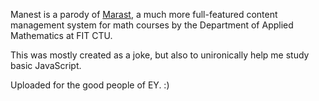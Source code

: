 Manest is a parody of [Marast](https://marast.fit.cvut.cz/cs/about), a much more full-featured content management system for math courses by the Department of Applied Mathematics at FIT CTU.

This was mostly created as a joke, but also to unironically help me study basic JavaScript.

Uploaded for the good people of EY. :)
